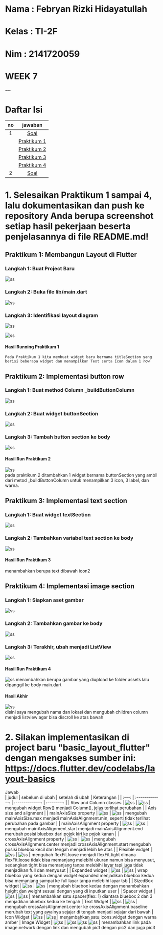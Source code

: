 # Nama : Febryan Rizki Hidayatullah
# Kelas : TI-2F
# Nim : 2141720059
# WEEK 7
~~
# Daftar Isi
| no | jawaban |
| :-: | :-----: |
| 1 | [Soal](#1-selesaikan-praktikum-1-sampai-4-lalu-dokumentasikan-dan-push-ke-repository-anda-berupa-screenshot-setiap-hasil-pekerjaan-beserta-penjelasannya-di-file-readmemd) |
| | [Praktikum 1](#praktikum-1-membangun-layout-di-flutter) |
| | [Praktikum 2](#praktikum-2-implementasi-button-row) |
| | [Praktikum 3](#praktikum-3-implementasi-text-section) |
| | [Praktikum 4](#praktikum-4-implementasi-image-section) |
| 2 | [Soal](#2-silakan-implementasikan-di-project-baru-basic_layout_flutter-dengan-mengakses-sumber-ini-httpsdocsflutterdevcodelabslayout-basics) | 

# 1. Selesaikan Praktikum 1 sampai 4, lalu dokumentasikan dan push ke repository Anda berupa screenshot setiap hasil pekerjaan beserta penjelasannya di file README.md!
## Praktikum 1: Membangun Layout di Flutter 
### Langkah 1: Buat Project Baru
![ss](docs/P1L1.png)
### Langkah 2: Buka file lib/main.dart
![ss](docs/P1L2.png)
### Langkah 3: Identifikasi layout diagram
![ss](docs/P1L3.png)  

![ss](docs/P1L3LAGI.png)
#### Hasil Running Praktikum 1
```
Pada Praktikum 1 kita membuat widget baru bernama titleSection yang berisi beberapa widget dan menampilkan Text serta Icon dalam 1 row
```

## Praktikum 2: Implementasi button row
### Langkah 1: Buat method Column _buildButtonColumn
![ss](docs/P2L1.png)
### Langkah 2: Buat widget buttonSection
![ss](docs/P2L2.png)
### Langkah 3: Tambah button section ke body
![ss](docs/P2L3.png)
#### Hasil Run Praktikum 2
![ss](docs/P2L3RUN.png)  
pada praktikum 2 ditambahkan 1 widget bernama buttonSection yang ambil dari metod _buildButtonColumn untuk menampilkan 3 icon, 3 label, dan warna.
## Praktikum 3: Implementasi text section
### Langkah 1: Buat widget textSection
![ss](docs/P3L1.png)
### Langkah 2: Tambahkan variabel text section ke body
![ss](docs/P3L2.png)
#### Hasil Run Praktikum 3
menambahkan berupa text dibawah icon2
## Praktikum 4: Implementasi image section
### Langkah 1: Siapkan aset gambar
![ss](docs/P4L1.png)
### Langkah 2: Tambahkan gambar ke body
![ss](docs/P4L2.png)
### Langkah 3: Terakhir, ubah menjadi ListView
![ss](docs/P4L3.png)
#### Hasil Run Praktikum 4
![ss](docs/P4L3RUN.png)
menambahkan berupa gambar yang diupload ke folder assets lalu dipanggil ke body main.dart

#### Hasil Akhir 
![ss](docs/runfix.png)  
disini saya mengubah nama dan lokasi dan mengubah children column menjadi listview agar bisa discroll ke atas bawah

# 2. Silakan implementasikan di project baru "basic_layout_flutter" dengan mengakses sumber ini: https://docs.flutter.dev/codelabs/layout-basics
Jawab  
| judul | sebelum di ubah | setelah di ubah | Keterangan |
| :---: | :-------------: | :-------------: | :--------: |
| Row and Column classes | ![ss](docs/T2_1_ROW.png) | ![ss](docs/T2_1_Column.png) | mengubah widget Row() menjadi Column(), jelas terlihat perubahan |
| Axis size and alignment |
| mainAxisSize property | ![ss](docs/T2_2_max.png) | ![ss](docs/T2_2_min.png) | mengubah mainAxisSize.max menjadi mainAxisAlignment.min, seperti tidak terlihat perubahan pada gambar |
| mainAxisAlignment property | ![ss](docs/T2_3_start.png) | ![ss](docs/T2_3_end.png) | mengubah mainAxisAlignment.start menjadi mainAxisAlignment.end merubah posisi bluebox dari pojok kiri ke pojok kanan |
| crossAxisAlignment property | ![ss](docs/T2_4_center.png) | ![ss](docs/T2_4_start.png) | mengubah crossAxisAlignment.center menjadi crossAxisAlignment.start mengubah posisi bluebox kecil dari tengah menjadi lebih ke atas |
| Flexible widget | ![ss](docs/T2_5_loose.png) | ![ss](docs/T2_5_tight.png) | mengubah flexFit.loose menjadi flexFit.tight dimana flexFit.loose tidak bisa memanjang melebihi ukuran namun bisa menyusut, sedangkan tight bisa memanjang tanpa melebihi layar tapi juga tidak menjadikan full dan menyusut |
| Expanded widget | ![ss](docs/T2_6_bluebox.png) | ![ss](docs/T2_6_expanded.png) | wrap bluebox yang kedua dengan widget expanded menjadikan bluebox kedua bisa memanjang sampai ke full layar tanpa melebihi layar tsb | 
| SizedBox widget | ![ss](docs/T2_7_ori.png) | ![ss](docs/T2_7_addHeight.png) | mengubah bluebox kedua dengan menambahkan height dan weight sesuai dengan yang di inputkan user |
| Spacer widget | ![ss](docs/T2_8_ori.png) | ![ss](docs/T2_8_addSpacer.png) | menambahkan satu spacer(flex: 1) diantara bluebox 2 dan 3 menjadikan bluebox kedua ke tengah
| Text Widget | ![ss](docs/T2_9_center.png) | ![ss](docs/T2_9_baseline.png) | mengubah crossAxisAlignment.center ke crossAxisAlignment.baseline merubah text yang awalnya sejajar di tengah menjadi sejajar dari bawah
| Icon Widget | ![ss](docs/T2_10_ori.png) | ![ss](docs/T2_10_addIcon.png) | menambahkan satu icons.widget dengan warna amber
| Image Widget | ![ss](docs/T2_11_ori.png) | ![ss](docs/T2_11_img1.png) ![ss](docs/T2_11_img2.png) ![ss](docs/T2_11_img3.png) | menambahkan link pada image.network dengan link dan mengubah pic1 dengan pic2 dan juga pic3